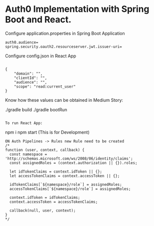 # Auth0 Implementation with Spring Boot and React.


Configure application.properties in Spring Boot Application

```
auth0.audience=
spring.security.oauth2.resourceserver.jwt.issuer-uri=
```


Configure config.json in React App

```

{
    "domain": "",
    "clientId": "",
    "audience": "",
    "scope": "read:current_user"
}
```

Know how these values can be obtained in Medium Story:

./gradle build
./gradle bootRun
```

To run React App:
```
npm i
npm start (This is for Development)
```
ON Auth Pipelines -> Rules new Rule need to be created
/*
function (user, context, callback) {
  const namespace = 'http://schemas.microsoft.com/ws/2008/06/identity/claims';
  const assignedRoles = (context.authorization || {}).roles;

  let idTokenClaims = context.idToken || {};
  let accessTokenClaims = context.accessToken || {};

  idTokenClaims[`${namespace}/role`] = assignedRoles;
  accessTokenClaims[`${namespace}/role`] = assignedRoles;

  context.idToken = idTokenClaims;
  context.accessToken = accessTokenClaims;

  callback(null, user, context);
}
*/